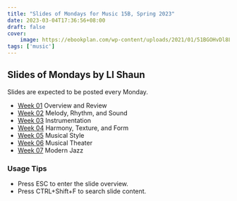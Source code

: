 ```yaml
---
title: "Slides of Mondays for Music 15B, Spring 2023"
date: 2023-03-04T17:36:56+08:00
draft: false
cover: 
    image: https://ebookplan.com/wp-content/uploads/2021/01/51BGOHvDl8L.jpg
tags: ['music']
---
```


## Slides of Mondays by LI Shaun

Slides are expected to be posted every Monday.

- [Week 01](https://leizungjyun.github.io/spring2023/music15b/week01.html) Overview and Review
- [Week 02](https://leizungjyun.github.io/spring2023/music15b/week02.html) Melody, Rhythm, and Sound
- [Week 03](https://leizungjyun.github.io/spring2023/music15b/week03.html) Instrumentation
- [Week 04](https://leizungjyun.github.io/spring2023/music15b/week04.html) Harmony, Texture, and Form
- [Week 05](https://leizungjyun.github.io/spring2023/music15b/week05.html) Musical Style
- [Week 06](https://leizungjyun.github.io/spring2023/music15b/week06.html) Musical Theater
- [Week 07](https://leizungjyun.github.io/spring2023/music15b/week07.html) Modern Jazz
### Usage Tips
- Press ESC to enter the slide overview.
- Press CTRL+Shift+F to search slide content.




